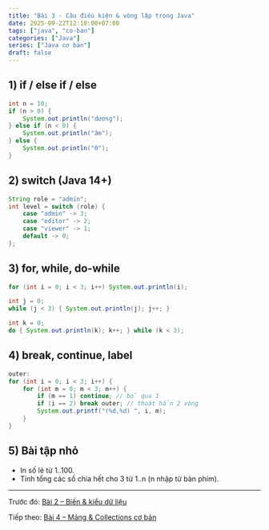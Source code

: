 ```yaml
---
title: "Bài 3 - Câu điều kiện & vòng lặp trong Java"
date: 2025-09-22T12:10:00+07:00
tags: ["java", "co-ban"]
categories: ["Java"]
series: ["Java cơ bản"]
draft: false
---
```


## 1) if / else if / else
```java
int n = 10;
if (n > 0) {
    System.out.println("dương");
} else if (n < 0) {
    System.out.println("âm");
} else {
    System.out.println("0");
}
```

## 2) switch (Java 14+)
```java
String role = "admin";
int level = switch (role) {
    case "admin" -> 3;
    case "editor" -> 2;
    case "viewer" -> 1;
    default -> 0;
};
```

## 3) for, while, do-while
```java
for (int i = 0; i < 3; i++) System.out.println(i);

int j = 0;
while (j < 3) { System.out.println(j); j++; }

int k = 0;
do { System.out.println(k); k++; } while (k < 3);
```

## 4) break, continue, label
```java
outer:
for (int i = 0; i < 3; i++) {
    for (int m = 0; m < 3; m++) {
        if (m == 1) continue; // bỏ qua 1
        if (i == 2) break outer; // thoát hẳn 2 vòng
        System.out.printf("(%d,%d) ", i, m);
    }
}
```

## 5) Bài tập nhỏ
- In số lẻ từ 1..100.
- Tính tổng các số chia hết cho 3 từ 1..n (n nhập từ bàn phím).

---

Trước đó: [Bài 2 – Biến & kiểu dữ liệu](/p/java-co-ban/)

Tiếp theo: [Bài 4 – Mảng & Collections cơ bản](/p/java-collection/)

